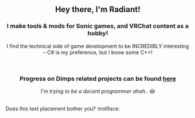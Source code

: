 <h2 align="center">Hey there, I'm Radiant!</h2>

<h3 align="center">
    I make tools & mods for Sonic games, and VRChat content as a hobby!
</h3>

<p align="center">I find the technical side of game development to be INCREDIBLY interesting – C# is my preference, but I know some C++!</p>
<!-- <br> stands for Bruh-->
<br>

<!--
<p align="center">
    <img src="https://github-readme-stats.vercel.app/api/top-langs?username=RadiantDerg&show_icons=true&title_color=FA9D20&text_color=FFECE9&icon_color=FBBC18&bg_color=181818"/>
    <!-- <img src="https://github-readme-stats.vercel.app/api?username=RadiantDerg&show_icons=true&title_color=FA9D20&text_color=FFECE9&icon_color=FBBC18&bg_color=181818"/>  ->
</p>
-->

<h3 align="center">
    Progress on Dimps related projects can be found <a href="https://trello.com/b/">here</a>
</h3>

<p align="center"><i>I'm trying to be a decent programmer ahah..</i> <s>😔</s></p>

<br>
Does this text placement bother you? :trollface:

<!--
**RadiantDerg/RadiantDerg** is a ✨ _special_ ✨ repository because its `README.md` (this file) appears on your GitHub profile.

Here are some ideas to get you started:

- 🔭 I’m currently working on ...
- 🌱 I’m currently learning ...
- 👯 I’m looking to collaborate on ...
- 🤔 I’m looking for help with ...
- 💬 Ask me about ...
- 📫 How to reach me: ...
- 😄 Pronouns: ...
- ⚡ Fun fact: ...
-->
